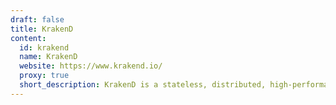 ```yaml
---
draft: false
title: KrakenD
content:
  id: krakend
  name: KrakenD
  website: https://www.krakend.io/
  proxy: true
  short_description: KrakenD is a stateless, distributed, high-performance API Gateway that helps you effortlessly adopt microservices · The API Gateway pattern at its full extent.
---
```

